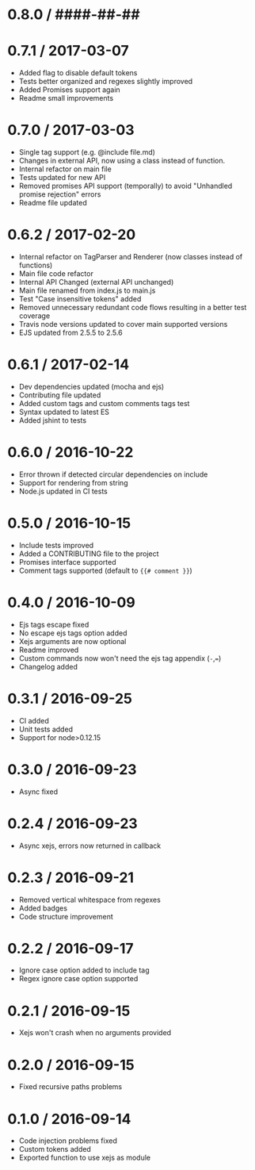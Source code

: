 0.8.0 / ####-##-##
==================



0.7.1 / 2017-03-07
==================

  * Added flag to disable default tokens
  * Tests better organized and regexes slightly improved
  * Added Promises support again
  * Readme small improvements

0.7.0 / 2017-03-03
==================

  * Single tag support (e.g. @include file.md)
  * Changes in external API, now using a class instead of function.
  * Internal refactor on main file
  * Tests updated for new API
  * Removed promises API support (temporally) to avoid "Unhandled promise rejection" errors
  * Readme file updated

0.6.2 / 2017-02-20
==================

  * Internal refactor on TagParser and Renderer (now classes instead of functions)
  * Main file code refactor
  * Internal API Changed (external API unchanged)
  * Main file renamed from index.js to main.js
  * Test "Case insensitive tokens" added
  * Removed unnecessary redundant code flows resulting in a better test coverage
  * Travis node versions updated to cover main supported versions
  * EJS updated from 2.5.5 to 2.5.6

0.6.1 / 2017-02-14
==================

  * Dev dependencies updated (mocha and ejs)
  * Contributing file updated
  * Added custom tags and custom comments tags test
  * Syntax updated to latest ES
  * Added jshint to tests

0.6.0 / 2016-10-22
==================

  * Error thrown if detected circular dependencies on include
  * Support for rendering from string
  * Node.js updated in CI tests

0.5.0 / 2016-10-15
==================

  * Include tests improved
  * Added a CONTRIBUTING file to the project
  * Promises interface supported
  * Comment tags supported (default to `{{# comment }}`)

0.4.0 / 2016-10-09
==================

  * Ejs tags escape fixed
  * No escape ejs tags option added
  * Xejs arguments are now optional
  * Readme improved
  * Custom commands now won't need the ejs tag appendix (`-`,`=`)
  * Changelog added

0.3.1 / 2016-09-25
==================

  * CI added
  * Unit tests added
  * Support for node>0.12.15

0.3.0 / 2016-09-23
==================

  * Async fixed

0.2.4 / 2016-09-23
==================

  * Async xejs, errors now returned in callback

0.2.3 / 2016-09-21
==================

  * Removed vertical whitespace from regexes
  * Added badges
  * Code structure improvement

0.2.2 / 2016-09-17
==================

  * Ignore case option added to include tag
  * Regex ignore case option supported

0.2.1 / 2016-09-15
==================

  * Xejs won't crash when no arguments provided

0.2.0 / 2016-09-15
==================

  * Fixed recursive paths problems

0.1.0 / 2016-09-14
==================

  * Code injection problems fixed
  * Custom tokens added
  * Exported function to use xejs as module
